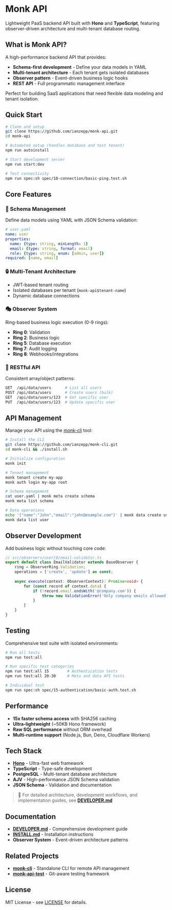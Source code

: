 # Monk API

Lightweight PaaS backend API built with **Hono** and **TypeScript**, featuring observer-driven architecture and multi-tenant database routing.

## What is Monk API?

A high-performance backend API that provides:
- **Schema-first development** - Define your data models in YAML
- **Multi-tenant architecture** - Each tenant gets isolated databases
- **Observer pattern** - Event-driven business logic hooks
- **REST API** - Full programmatic management interface

Perfect for building SaaS applications that need flexible data modeling and tenant isolation.

## Quick Start

```bash
# Clone and setup
git clone https://github.com/ianzepp/monk-api.git
cd monk-api

# Automated setup (handles database and test tenant)
npm run autoinstall

# Start development server
npm run start:dev

# Test connectivity
npm run spec:sh spec/10-connection/basic-ping.test.sh
```

## Core Features

### 🎯 Schema Management
Define data models using YAML with JSON Schema validation:

```yaml
# user.yaml
name: user
properties:
  name: {type: string, minLength: 1}
  email: {type: string, format: email}
  role: {type: string, enum: [admin, user]}
required: [name, email]
```

### 🔒 Multi-Tenant Architecture
- JWT-based tenant routing
- Isolated databases per tenant (`monk-api$tenant-name`)
- Dynamic database connections

### 🎭 Observer System
Ring-based business logic execution (0-9 rings):
- **Ring 0**: Validation
- **Ring 2**: Business logic  
- **Ring 5**: Database execution
- **Ring 7**: Audit logging
- **Ring 8**: Webhooks/integrations

### 📡 RESTful API
Consistent array/object patterns:
```bash
GET  /api/data/users      # List all users
POST /api/data/users      # Create users (bulk)
GET  /api/data/users/123  # Get specific user
PUT  /api/data/users/123  # Update specific user
```

## API Management

Manage your API using the [monk-cli](https://github.com/ianzepp/monk-cli) tool:

```bash
# Install the CLI
git clone https://github.com/ianzepp/monk-cli.git
cd monk-cli && ./install.sh

# Initialize configuration
monk init

# Tenant management
monk tenant create my-app
monk auth login my-app root

# Schema management  
cat user.yaml | monk meta create schema
monk meta list schema

# Data operations
echo '{"name":"John","email":"john@example.com"}' | monk data create user
monk data list user
```

## Observer Development

Add business logic without touching core code:

```typescript
// src/observers/user/0/email-validator.ts
export default class EmailValidator extends BaseObserver {
    ring = ObserverRing.Validation;
    operations = ['create', 'update'] as const;
    
    async execute(context: ObserverContext): Promise<void> {
        for (const record of context.data) {
            if (!record.email.endsWith('@company.com')) {
                throw new ValidationError('Only company emails allowed', 'email');
            }
        }
    }
}
```

## Testing

Comprehensive test suite with isolated environments:

```bash
# Run all tests
npm run test:all

# Run specific test categories
npm run test:all 15        # Authentication tests
npm run test:all 20-30     # Meta and data API tests

# Individual test
npm run spec:sh spec/15-authentication/basic-auth.test.sh
```

## Performance

- **15x faster schema access** with SHA256 caching
- **Ultra-lightweight** (~50KB Hono framework)
- **Raw SQL performance** without ORM overhead
- **Multi-runtime support** (Node.js, Bun, Deno, Cloudflare Workers)

## Tech Stack

- **[Hono](https://hono.dev/)** - Ultra-fast web framework
- **TypeScript** - Type-safe development
- **PostgreSQL** - Multi-tenant database architecture
- **AJV** - High-performance JSON Schema validation
- **JSON Schema** - Validation and documentation

> 📖 For detailed architecture, development workflows, and implementation guides, see **[DEVELOPER.md](DEVELOPER.md)**

## Documentation

- **[DEVELOPER.md](DEVELOPER.md)** - Comprehensive development guide
- **[INSTALL.md](INSTALL.md)** - Installation instructions
- **Observer System** - Event-driven architecture patterns

## Related Projects

- **[monk-cli](https://github.com/ianzepp/monk-cli)** - Standalone CLI for remote API management
- **[monk-api-test](https://github.com/ianzepp/monk-api-test)** - Git-aware testing framework

## License

MIT License - see [LICENSE](LICENSE) for details.